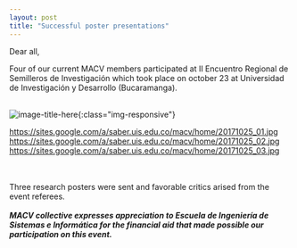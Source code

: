 ```yaml
---
layout: post
title: "Successful poster presentations"
---
```

Dear all,  

Four of our current MACV members participated at II Encuentro Regional de Semilleros de Investigación which took place on october 23 at Universidad de Investigación y Desarrollo (Bucaramanga).<br><br>

![image-title-here](/path/to/image.jpg){:class="img-responsive"}

https://sites.google.com/a/saber.uis.edu.co/macv/home/20171025_01.jpg
https://sites.google.com/a/saber.uis.edu.co/macv/home/20171025_02.jpg
https://sites.google.com/a/saber.uis.edu.co/macv/home/20171025_03.jpg


<br><br>
Three research posters were sent and favorable critics arised from the event referees.<br><br>
<i><b>MACV collective expresses appreciation to Escuela de Ingeniería de Sistemas e Informática for the financial aid that made possible our participation on this event.</b></i>

<br><br><br><br>
